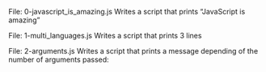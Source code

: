 File: 0-javascript_is_amazing.js Writes a script that prints “JavaScript is amazing”

File: 1-multi_languages.js Writes a script that prints 3 lines

File: 2-arguments.js Writes a script that prints a message depending of the number of arguments passed:

